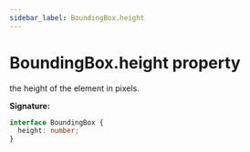 ```yaml
---
sidebar_label: BoundingBox.height
---
```


# BoundingBox.height property

the height of the element in pixels.

**Signature:**

```typescript
interface BoundingBox {
  height: number;
}
```

